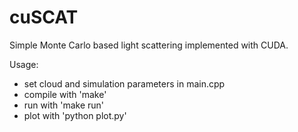 cuSCAT
======

Simple Monte Carlo based light scattering implemented with CUDA.

Usage:
* set cloud and simulation parameters in main.cpp
* compile with 'make'
* run with 'make run'
* plot with 'python plot.py'

